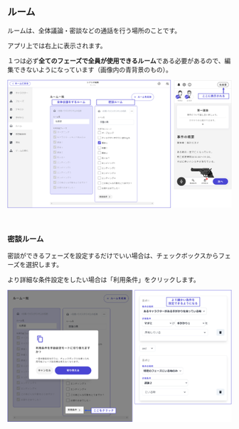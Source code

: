 ## ルーム

ルームは、全体議論・密談などの通話を行う場所のことです。

アプリ上では右上に表示されます。

１つは必ず**全てのフェーズで全員が使用できるルーム**である必要があるので、編集できないようになっています（画像内の青背景のもの）。

![](../images/room1.png)

<br>

### 密談ルーム

密談ができるフェーズを設定するだけでいい場合は、チェックボックスからフェーズを選択します。

より詳細な条件設定をしたい場合は「利用条件」をクリックします。

![](../images/room2.png)